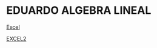 # EDUARDO ALGEBRA LINEAL
[Excel](https://docs.google.com/spreadsheets/d/1SxiZW6RWTOC6-aw27CKcMPrHac_X2AxaVf-Y11UcPuo/edit?usp=sharing)

[EXCEL2](https://docs.google.com/spreadsheets/d/1wIbrtuA-_pfMTDbaKD3azsKWjB2Ev7Fp9bblXOgjDbo/edit?usp=sharing)

